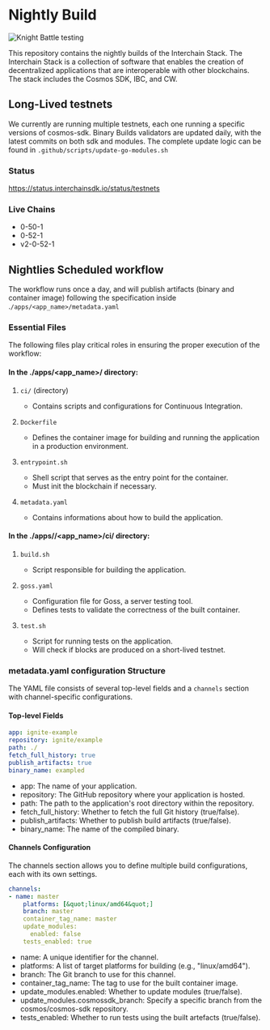 # Nightly Build

![Knight Battle testing](./knightly.jpeg)

This repository contains the nightly builds of the Interchain Stack. The Interchain Stack is a collection of software that enables the creation of decentralized applications that are interoperable with other blockchains. The stack includes the Cosmos SDK, IBC, and CW.

## Long-Lived testnets

We currently are running multiple testnets, each one running a specific versions of cosmos-sdk.
Binary Builds validators are updated daily, with the latest commits on both sdk and modules. The complete update logic can be found in `.github/scripts/update-go-modules.sh`

### Status
https://status.interchainsdk.io/status/testnets

### Live Chains
- 0-50-1
- 0-52-1
- v2-0-52-1


## Nightlies Scheduled workflow

The workflow runs once a day, and will publish artifacts (binary and container image) following the specification inside .`/apps/<app_name>/metadata.yaml`

### Essential Files

The following files play critical roles in ensuring the proper execution of the workflow:

#### In the ./apps/<app_name>/ directory:

1. `ci/` (directory)
   - Contains scripts and configurations for Continuous Integration.

2. `Dockerfile`
   - Defines the container image for building and running the application in a production environment.

3. `entrypoint.sh`
   - Shell script that serves as the entry point for the container.
   - Must init the blockchain if necessary.

4. `metadata.yaml`
   - Contains informations about how to build the application.

#### In the ./apps//<app_name>/ci/ directory:

1. `build.sh`
   - Script responsible for building the application.

2. `goss.yaml`
   - Configuration file for Goss, a server testing tool.
   - Defines tests to validate the correctness of the built container.

3. `test.sh`
   - Script for running tests on the application.
   - Will check if blocks are produced on a short-lived testnet.


### metadata.yaml configuration Structure

The YAML file consists of several top-level fields and a `channels` section with channel-specific configurations.

#### Top-level Fields

```yaml
app: ignite-example
repository: ignite/example
path: ./
fetch_full_history: true
publish_artifacts: true
binary_name: exampled
```

- app: The name of your application.
- repository: The GitHub repository where your application is hosted.
- path: The path to the application's root directory within the repository.
- fetch_full_history: Whether to fetch the full Git history (true/false).
- publish_artifacts: Whether to publish build artifacts (true/false).
- binary_name: The name of the compiled binary.

#### Channels Configuration
The channels section allows you to define multiple build configurations, each with its own settings.

```yaml
channels:
- name: master
    platforms: [&quot;linux/amd64&quot;]
    branch: master
    container_tag_name: master
    update_modules:
      enabled: false
    tests_enabled: true
```
- name: A unique identifier for the channel.
- platforms: A list of target platforms for building (e.g., "linux/amd64").
- branch: The Git branch to use for this channel.
- container_tag_name: The tag to use for the built container image.
- update_modules.enabled: Whether to update modules (true/false).
- update_modules.cosmossdk_branch: Specify a specific branch from the cosmos/cosmos-sdk repository.
- tests_enabled: Whether to run tests using the built artefacts (true/false).
